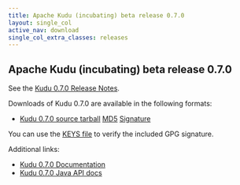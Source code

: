 ```yaml
---
title: Apache Kudu (incubating) beta release 0.7.0
layout: single_col
active_nav: download
single_col_extra_classes: releases
---
```


<!--

Licensed to the Apache Software Foundation (ASF) under one
or more contributor license agreements.  See the NOTICE file
distributed with this work for additional information
regarding copyright ownership.  The ASF licenses this file
to you under the Apache License, Version 2.0 (the
"License"); you may not use this file except in compliance
with the License.  You may obtain a copy of the License at

  http://www.apache.org/licenses/LICENSE-2.0

Unless required by applicable law or agreed to in writing,
software distributed under the License is distributed on an
"AS IS" BASIS, WITHOUT WARRANTIES OR CONDITIONS OF ANY
KIND, either express or implied.  See the License for the
specific language governing permissions and limitations
under the License.

-->

## Apache Kudu (incubating) beta release 0.7.0

See the [Kudu 0.7.0 Release Notes](docs/release_notes.html).

Downloads of Kudu 0.7.0 are available in the following formats:

* [Kudu 0.7.0 source tarball](http://www.apache.org/dyn/closer.lua/incubator/kudu/0.7.0) [MD5](http://www.apache.org/dist/incubator/kudu/0.7.0/apache-kudu-incubating-0.7.0.tar.gz.md5) [Signature](http://www.apache.org/dist/incubator/kudu/0.7.0/apache-kudu-incubating-0.7.0.tar.gz.asc)

You can use the [KEYS file](https://www.apache.org/dist/incubator/kudu/KEYS) to verify the included GPG signature.

Additional links:

* [Kudu 0.7.0 Documentation](docs/)
* [Kudu 0.7.0 Java API docs](apidocs/)
